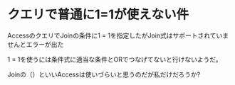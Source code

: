 # クエリで普通に1=1が使えない件

AccessのクエリでJoinの条件に1 = 1を指定したがJoin式はサポートされていませんとエラーが出た

1 = 1を使うには条件式に適当な条件とORでつなげてないと行けないようだ。

Joinの（）といいAccessは使いづらいと思うのだが私だけだろうか?